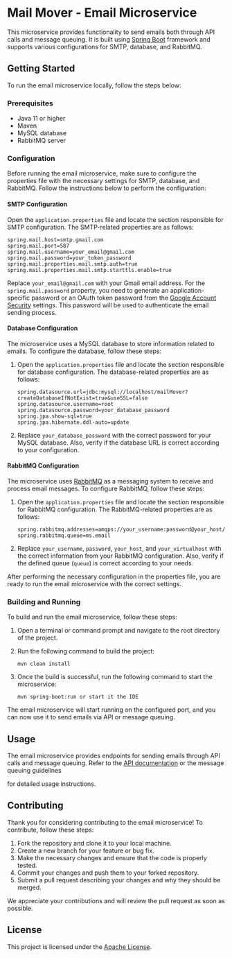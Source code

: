 # Mail Mover - Email Microservice

This microservice provides functionality to send emails both through API calls and message queuing. It is built using [Spring Boot](https://spring.io/projects/spring-boot) framework and supports various configurations for SMTP, database, and RabbitMQ.

## Getting Started

To run the email microservice locally, follow the steps below:

### Prerequisites

- Java 11 or higher
- Maven
- MySQL database
- RabbitMQ server

### Configuration

Before running the email microservice, make sure to configure the properties file with the necessary settings for SMTP, database, and RabbitMQ. Follow the instructions below to perform the configuration:

#### SMTP Configuration

Open the `application.properties` file and locate the section responsible for SMTP configuration. The SMTP-related properties are as follows:

```properties
spring.mail.host=smtp.gmail.com
spring.mail.port=587
spring.mail.username=your_email@gmail.com
spring.mail.password=your_token_password
spring.mail.properties.mail.smtp.auth=true
spring.mail.properties.mail.smtp.starttls.enable=true
```

Replace `your_email@gmail.com` with your Gmail email address. For the `spring.mail.password` property, you need to generate an application-specific password or an OAuth token password from the [Google Account Security](https://myaccount.google.com/security) settings. This password will be used to authenticate the email sending process.

#### Database Configuration

The microservice uses a MySQL database to store information related to emails. To configure the database, follow these steps:

1. Open the `application.properties` file and locate the section responsible for database configuration. The database-related properties are as follows:

   ```properties
   spring.datasource.url=jdbc:mysql://localhost/mailMover?createDatabaseIfNotExist=true&useSSL=false
   spring.datasource.username=root
   spring.datasource.password=your_database_password
   spring.jpa.show-sql=true
   spring.jpa.hibernate.ddl-auto=update
   ```

2. Replace `your_database_password` with the correct password for your MySQL database. Also, verify if the database URL is correct according to your configuration.

#### RabbitMQ Configuration

The microservice uses [RabbitMQ](https://customer.cloudamqp.com/signup?_gl=1*1x4dehe*_gcl_au*MTU0NTcxMzkzMC4xNjg0MzQ3ODAy) as a messaging system to receive and process email messages. To configure RabbitMQ, follow these steps:

1. Open the `application.properties` file and locate the section responsible for RabbitMQ configuration. The RabbitMQ-related properties are as follows:

   ```properties
   spring.rabbitmq.addresses=amqps://your_username:password@your_host/your_virtualhost
   spring.rabbitmq.queue=ms.email
   ```

2. Replace `your_username`, `password`, `your_host`, and `your_virtualhost` with the correct information from your RabbitMQ configuration. Also, verify if the defined queue (`queue`) is correct according to your needs.

After performing the necessary configuration in the properties file, you are ready to run the email microservice with the correct settings.

### Building and Running

To build and run the email microservice, follow these steps:

1. Open a terminal or command prompt and navigate to the root directory of the project.
2. Run the following command to build the project:

   ```shell
   mvn clean install
   ```

3. Once the build is successful, run the following command to start the microservice:

   ```shell
   mvn spring-boot:run or start it the IDE
   ```

The email microservice will start running on the configured port, and you can now use it to send emails via API or message queuing.

## Usage

The email microservice provides endpoints for sending emails through API calls and message queuing. Refer to the [API documentation](docs) or the message queuing guidelines

 for detailed usage instructions.

## Contributing

Thank you for considering contributing to the email microservice! To contribute, follow these steps:

1. Fork the repository and clone it to your local machine.
2. Create a new branch for your feature or bug fix.
3. Make the necessary changes and ensure that the code is properly tested.
4. Commit your changes and push them to your forked repository.
5. Submit a pull request describing your changes and why they should be merged.

We appreciate your contributions and will review the pull request as soon as possible.

## License

This project is licensed under the [Apache License](LICENSE).
